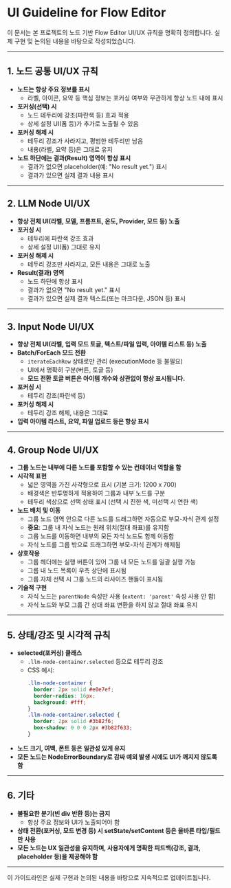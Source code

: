 # UI Guideline for Flow Editor

이 문서는 본 프로젝트의 노드 기반 Flow Editor UI/UX 규칙을 명확히 정의합니다. 실제 구현 및 논의된 내용을 바탕으로 작성되었습니다.

---

## 1. 노드 공통 UI/UX 규칙

- **노드는 항상 주요 정보를 표시**
  - 라벨, 아이콘, 요약 등 핵심 정보는 포커싱 여부와 무관하게 항상 노드 내에 표시
- **포커싱(선택) 시**
  - 노드 테두리에 강조(파란색 등) 효과 적용
  - 상세 설정 UI(폼 등)가 추가로 노출될 수 있음
- **포커싱 해제 시**
  - 테두리 강조가 사라지고, 평범한 테두리만 남음
  - 내용(라벨, 요약 등)은 그대로 유지
- **노드 하단에는 결과(Result) 영역이 항상 표시**
  - 결과가 없으면 placeholder(예: "No result yet.") 표시
  - 결과가 있으면 실제 결과 내용 표시

---

## 2. LLM Node UI/UX

- **항상 전체 UI(라벨, 모델, 프롬프트, 온도, Provider, 모드 등) 노출**
- **포커싱 시**
  - 테두리에 파란색 강조 효과
  - 상세 설정 UI(폼) 그대로 유지
- **포커싱 해제 시**
  - 테두리 강조만 사라지고, 모든 내용은 그대로 노출
- **Result(결과) 영역**
  - 노드 하단에 항상 표시
  - 결과가 없으면 "No result yet." 표시
  - 결과가 있으면 실제 결과 텍스트(또는 마크다운, JSON 등) 표시

---

## 3. Input Node UI/UX

- **항상 전체 UI(라벨, 입력 모드 토글, 텍스트/파일 입력, 아이템 리스트 등) 노출**
- **Batch/ForEach 모드 전환**
  - `iterateEachRow` 상태로만 관리 (executionMode 등 불필요)
  - UI에서 명확히 구분(버튼, 토글 등)
  - **모드 전환 토글 버튼은 아이템 개수와 상관없이 항상 표시됩니다.**
- **포커싱 시**
  - 테두리 강조(파란색 등)
- **포커싱 해제 시**
  - 테두리 강조 해제, 내용은 그대로
- **입력 아이템 리스트, 요약, 파일 업로드 등은 항상 표시**

---

## 4. Group Node UI/UX

- **그룹 노드는 내부에 다른 노드를 포함할 수 있는 컨테이너 역할을 함**
- **시각적 표현**
  - 넓은 영역을 가진 사각형으로 표시 (기본 크기: 1200 x 700)
  - 배경색은 반투명하게 적용하여 그룹과 내부 노드를 구분
  - 테두리 색상으로 선택 상태 표시 (선택 시 진한 색, 미선택 시 연한 색)
- **노드 배치 및 이동**
  - 그룹 노드 영역 안으로 다른 노드를 드래그하면 자동으로 부모-자식 관계 설정
  - **중요**: 그룹 내 자식 노드는 원래 위치(절대 좌표)를 유지함
  - 그룹 노드를 이동하면 내부의 모든 자식 노드도 함께 이동함
  - 자식 노드를 그룹 밖으로 드래그하면 부모-자식 관계가 해제됨
- **상호작용**
  - 그룹 헤더에는 실행 버튼이 있어 그룹 내 모든 노드를 일괄 실행 가능
  - 그룹 내 노드 목록이 우측 상단에 표시됨
  - 그룹 자체 선택 시 그룹 노드의 리사이즈 핸들이 표시됨
- **기술적 구현**
  - 자식 노드는 `parentNode` 속성만 사용 (`extent: 'parent'` 속성 사용 안 함)
  - 자식 노드와 부모 그룹 간 상대 좌표 변환을 하지 않고 절대 좌표 유지

---

## 5. 상태/강조 및 시각적 규칙

- **selected(포커싱) 클래스**
  - `.llm-node-container.selected` 등으로 테두리 강조
  - CSS 예시:
    ```css
    .llm-node-container {
      border: 2px solid #e0e7ef;
      border-radius: 16px;
      background: #fff;
    }
    .llm-node-container.selected {
      border: 2px solid #3b82f6;
      box-shadow: 0 0 0 2px #3b82f633;
    }
    ```
- **노드 크기, 여백, 폰트 등은 일관성 있게 유지**
- **모든 노드는 NodeErrorBoundary로 감싸 예외 발생 시에도 UI가 깨지지 않도록 함**

---

## 6. 기타

- **불필요한 분기(빈 div 반환 등)는 금지**
  - 항상 주요 정보와 UI가 노출되어야 함
- **상태 전환(포커싱, 모드 변경 등) 시 setState/setContent 등은 올바른 타입/필드만 사용**
- **모든 노드는 UX 일관성을 유지하며, 사용자에게 명확한 피드백(강조, 결과, placeholder 등)을 제공해야 함**

---

이 가이드라인은 실제 구현과 논의된 내용을 바탕으로 지속적으로 업데이트됩니다. 